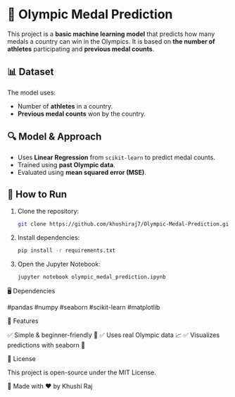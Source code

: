 # 🏅 Olympic Medal Prediction

This project is a **basic machine learning model** that predicts how many medals a country can win in the Olympics. It is based on **the number of athletes** participating and **previous medal counts**.

## 📊 Dataset
The model uses:
- Number of **athletes** in a country.
- **Previous medal counts** won by the country.

## 🔍 Model & Approach
- Uses **Linear Regression** from `scikit-learn` to predict medal counts.
- Trained using **past Olympic data**.
- Evaluated using **mean squared error (MSE)**.

## 🚀 How to Run
1. Clone the repository:
   ```bash
   git clone https://github.com/khushiraj7/Olympic-Medal-Prediction.git

2. Install dependencies:
   ```bash
   pip install -r requirements.txt

3. Open the Jupyter Notebook:
   ```bash
   jupyter notebook olympic_medal_prediction.ipynb

🖥️ Dependencies

#pandas
#numpy
#seaborn
#scikit-learn
#matplotlib

📌 Features

✅ Simple & beginner-friendly 🏁
✅ Uses real Olympic data 📈
✅ Visualizes predictions with seaborn 🎨

📜 License

This project is open-source under the MIT License.

🚀 Made with ❤️ by Khushi Raj


